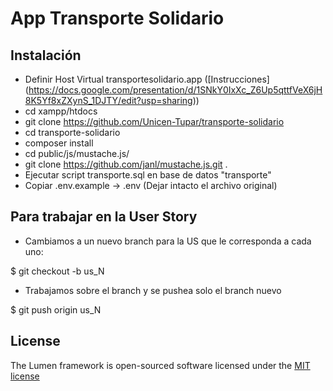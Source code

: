 # App Transporte Solidario

## Instalación
* Definir Host Virtual transportesolidario.app ([Instrucciones] (https://docs.google.com/presentation/d/1SNkY0IxXc_Z6Up5qttfVeX6jH8K5Yf8xZXynS_1DJTY/edit?usp=sharing))
* cd xampp/htdocs
* git clone https://github.com/Unicen-Tupar/transporte-solidario
* cd transporte-solidario
* composer install
* cd public/js/mustache.js/
* git clone https://github.com/janl/mustache.js.git .
* Ejecutar script transporte.sql en base de datos "transporte"
* Copiar .env.example -> .env (Dejar intacto el archivo original)

## Para trabajar en la User Story
* Cambiamos a un nuevo branch para la US que le corresponda a cada uno:

$ git checkout -b us_N

* Trabajamos sobre el branch y se pushea solo el branch nuevo

$ git push origin us_N



## License

The Lumen framework is open-sourced software licensed under the [MIT license](http://opensource.org/licenses/MIT)
